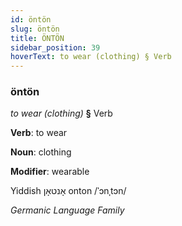 ```yaml
---
id: öntön
slug: öntön
title: ÖNTÖN
sidebar_position: 39
hoverText: to wear (clothing) § Verb
---
```


### öntön

*to wear (clothing)* **§** Verb

**Verb**: to wear

**Noun**: clothing

**Modifier**: wearable

Yiddish אָנטאָן onton /ˈɔnˌtɔn/

*Germanic Language Family*